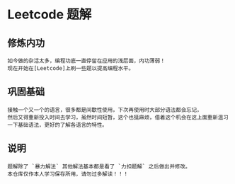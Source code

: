 # Leetcode 题解

## 修炼内功
    如今做的杂活太多，编程功底一直停留在应用的浅层面，内功薄弱！
    现在开始在[Leetcode]上刷一些题以提高编程水平。

## 巩固基础
    接触一个又一个的语言，很多都是间歇性使用，下次再使用时大部分语法都会忘记，
    然后又得重新投入时间去学习，虽然时间短暂，这个也挺麻烦，借着这个机会在这上面重新温习一下基础语法，更好的了解各语言的特性。

## 说明
    题解除了 `暴力解法` 其他解法基本都是看了 `力扣题解` 之后做出并修改。
    本仓库仅作本人学习保存所用，请勿过多解读！！！